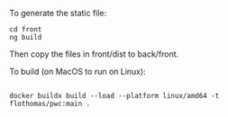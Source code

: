 To generate the static file:

```
cd front
ng build
```

Then copy the files in front/dist to back/front.

To build (on MacOS to run on Linux):

```

docker buildx build --load --platform linux/amd64 -t flothomas/pwc:main .

```
